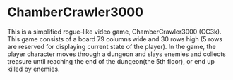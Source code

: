 # ChamberCrawler3000
This is a simplified rogue-like video game, ChamberCrawler3000 (CC3k).
This game consists of a board 79 columns wide and 30 rows high (5 rows are reserved for displaying current state of the player). 
In the game, the player character moves through a dungeon and slays enemies and collects treasure until reaching the end of the dungeon(the 5th floor), or end up killed by enemies.

